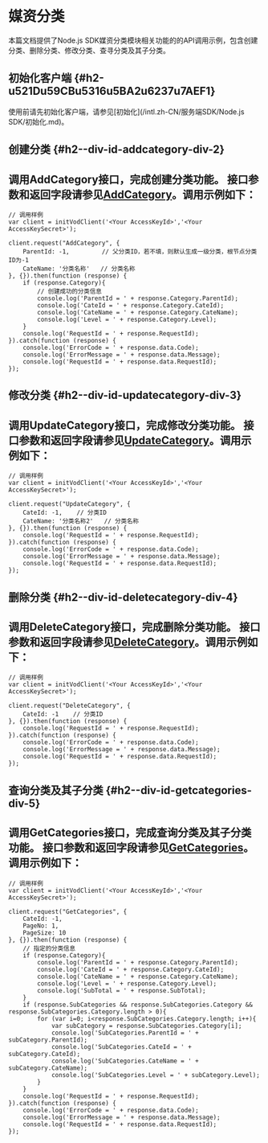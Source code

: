 媒资分类 
=========================

本篇文档提供了Node.js SDK媒资分类模块相关功能的的API调用示例，包含创建分类、删除分类、修改分类、查寻分类及其子分类。

初始化客户端 {#h2-u521Du59CBu5316u5BA2u6237u7AEF1}
--------------------------------------------

使用前请先初始化客户端，请参见[初始化](/intl.zh-CN/服务端SDK/Node.js SDK/初始化.md)。

创建分类 {#h2--div-id-addcategory-div-2}
------------------------------------

调用AddCategory接口，完成创建分类功能。
接口参数和返回字段请参见[AddCategory](/intl.zh-CN/服务端API/媒资管理/媒资分类/创建分类.md)。调用示例如下： 
---------------------------------------------------------------------------------------------------------------------------------------------------

    // 调用样例
    var client = initVodClient('<Your AccessKeyId>','<Your AccessKeySecret>');
    
    client.request("AddCategory", {
        ParentId: -1,         // 父分类ID，若不填，则默认生成一级分类，根节点分类ID为-1
        CateName: '分类名称'   // 分类名称
    }, {}).then(function (response) {
        if (response.Category){
            // 创建成功的分类信息
            console.log('ParentId = ' + response.Category.ParentId);
            console.log('CateId = ' + response.Category.CateId);
            console.log('CateName = ' + response.Category.CateName);
            console.log('Level = ' + response.Category.Level);
        }
        console.log('RequestId = ' + response.RequestId);
    }).catch(function (response) {
        console.log('ErrorCode = ' + response.data.Code);
        console.log('ErrorMessage = ' + response.data.Message);
        console.log('RequestId = ' + response.data.RequestId);
    });



修改分类 {#h2--div-id-updatecategory-div-3}
---------------------------------------

调用UpdateCategory接口，完成修改分类功能。
接口参数和返回字段请参见[UpdateCategory](/intl.zh-CN/服务端API/媒资管理/媒资分类/更新分类.md)。调用示例如下： 
---------------------------------------------------------------------------------------------------------------------------------------------------------

    // 调用样例
    var client = initVodClient('<Your AccessKeyId>','<Your AccessKeySecret>');
    
    client.request("UpdateCategory", {
        CateId: -1,    // 分类ID
        CateName: '分类名称2'   // 分类名称
    }, {}).then(function (response) {
        console.log('RequestId = ' + response.RequestId);
    }).catch(function (response) {
        console.log('ErrorCode = ' + response.data.Code);
        console.log('ErrorMessage = ' + response.data.Message);
        console.log('RequestId = ' + response.data.RequestId);
    });



删除分类 {#h2--div-id-deletecategory-div-4}
---------------------------------------

调用DeleteCategory接口，完成删除分类功能。
接口参数和返回字段请参见[DeleteCategory](/intl.zh-CN/服务端API/媒资管理/媒资分类/删除分类.md)。调用示例如下： 
---------------------------------------------------------------------------------------------------------------------------------------------------------

    // 调用样例
    var client = initVodClient('<Your AccessKeyId>','<Your AccessKeySecret>');
    
    client.request("DeleteCategory", {
        CateId: -1    // 分类ID
    }, {}).then(function (response) {
        console.log('RequestId = ' + response.RequestId);
    }).catch(function (response) {
        console.log('ErrorCode = ' + response.data.Code);
        console.log('ErrorMessage = ' + response.data.Message);
        console.log('RequestId = ' + response.data.RequestId);
    });



查询分类及其子分类 {#h2--div-id-getcategories-div-5}
-------------------------------------------

调用GetCategories接口，完成查询分类及其子分类功能。
接口参数和返回字段请参见[GetCategories](/intl.zh-CN/服务端API/媒资管理/媒资分类/获取分类及子分类.md)。调用示例如下： 
----------------------------------------------------------------------------------------------------------------------------------------------------------------

    // 调用样例
    var client = initVodClient('<Your AccessKeyId>','<Your AccessKeySecret>');
    
    client.request("GetCategories", {
        CateId: -1,
        PageNo: 1,
        PageSize: 10
    }, {}).then(function (response) {
        // 指定的分类信息
        if (response.Category){
            console.log('ParentId = ' + response.Category.ParentId);
            console.log('CateId = ' + response.Category.CateId);
            console.log('CateName = ' + response.Category.CateName);
            console.log('Level = ' + response.Category.Level);
            console.log('SubTotal = ' + response.SubTotal);
        }
        if (response.SubCategories && response.SubCategories.Category && response.SubCategories.Category.length > 0){
            for (var i=0; i<response.SubCategories.Category.length; i++){
                var subCategory = response.SubCategories.Category[i];
                console.log('SubCategories.ParentId = ' + subCategory.ParentId);
                console.log('SubCategories.CateId = ' + subCategory.CateId);
                console.log('SubCategories.CateName = ' + subCategory.CateName);
                console.log('SubCategories.Level = ' + subCategory.Level);
            }
        }
        console.log('RequestId = ' + response.RequestId);
    }).catch(function (response) {
        console.log('ErrorCode = ' + response.data.Code);
        console.log('ErrorMessage = ' + response.data.Message);
        console.log('RequestId = ' + response.data.RequestId);
    });



